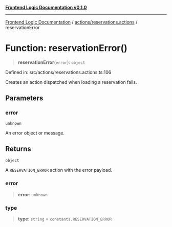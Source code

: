 [**Frontend Logic Documentation v0.1.0**](../../../README.md)

***

[Frontend Logic Documentation](../../../modules.md) / [actions/reservations.actions](../README.md) / reservationError

# Function: reservationError()

> **reservationError**(`error`): `object`

Defined in: src/actions/reservations.actions.ts:106

Creates an action dispatched when loading a reservation fails.

## Parameters

### error

`unknown`

An error object or message.

## Returns

`object`

A `RESERVATION_ERROR` action with the error payload.

### error

> **error**: `unknown`

### type

> **type**: `string` = `constants.RESERVATION_ERROR`
